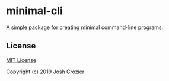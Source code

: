 # minimal-cli

A simple package for creating minimal command-line programs.

## License

[MIT License](http://opensource.org/licenses/MIT)

Copyright (c) 2019 [Josh Crozier](https://joshcrozier.com)